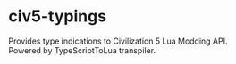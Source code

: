 # civ5-typings

Provides type indications to Civilization 5 Lua Modding API.\
Powered by TypeScriptToLua transpiler.